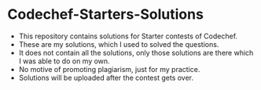 # Codechef-Starters-Solutions

- This repository contains solutions for Starter contests of Codechef.
- These are my solutions, which I used to solved the questions.
- It does not contain all the solutions, only those solutions are there which I was able to do on my own.
- No motive of promoting plagiarism, just for my practice.
- Solutions will be uploaded after the contest gets over.

